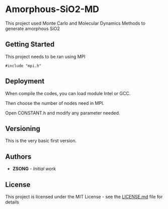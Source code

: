# Amorphous-SiO2-MD
This project used Monte Carlo and Molecular Dynamics Methods to generate  amorphous SiO2

## Getting Started

This project needs to be ran using MPI
```
#include "mpi.h"
```

## Deployment

When compile the codes, you can load module Intel or GCC.

Then choose the number of nodes need in MPI.  

Open CONSTANT.h and modify any parameter needed.

## Versioning

This is the very basic first version. 

## Authors

* **ZSONG** - *Initial work* 

## License

This project is licensed under the MIT License - see the [LICENSE.md](LICENSE.md) file for details
